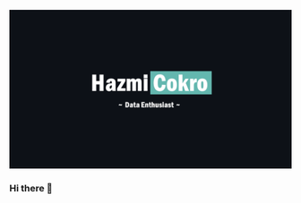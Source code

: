 [![Header](https://raw.githubusercontent.com/hazmicokro/hazmicokro/master/Base.png "Header")](https://instagram.com/hazmicokro)

### Hi there 👋

<!--
**hazmicokro/hazmicokro** is a ✨ _special_ ✨ repository because its `README.md` (this file) appears on your GitHub profile.

Here are some ideas to get you started:

- 🔭 I’m currently working on ...
- 🌱 I’m currently learning ...
- 👯 I’m looking to collaborate on ...
- 🤔 I’m looking for help with ...
- 💬 Ask me about ...
- 📫 How to reach me: ...
- 😄 Pronouns: ...
- ⚡ Fun fact: ...
-->
